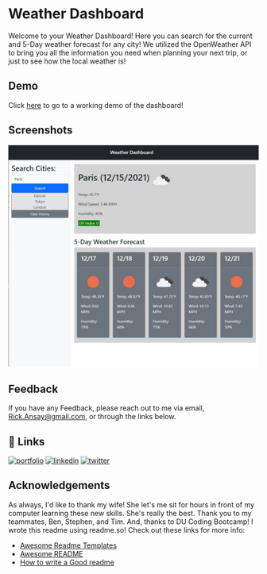 
# Weather Dashboard

Welcome to your Weather Dashboard! Here you can search for the current and 5-Day weather forecast for any city! We utilized the OpenWeather API to bring you all the information you need when planning your next trip, or just to see how the local weather is! 

## Demo

Click [here](https://rickyricer.github.io/Weather-Dashboard-Using-APIs/) to go to a working demo of the dashboard! 
## Screenshots

![App Screenshot](https://raw.githubusercontent.com/RickyRicer/Weather-Dashboard-Using-APIs/main/Assets/screengrab.JPG)


## Feedback

If you have any Feedback, please reach out to me via email, Rick.Ansay@gmail.com, or through the links below. 


## 🔗 Links
[![portfolio](https://img.shields.io/badge/my_portfolio-000?style=for-the-badge&logo=ko-fi&logoColor=white)](https://github.com/RickyRicer)
[![linkedin](https://img.shields.io/badge/linkedin-0A66C2?style=for-the-badge&logo=linkedin&logoColor=white)](https://www.linkedin.com/in/rick-ansay-185201b1/)
[![twitter](https://img.shields.io/badge/twitter-1DA1F2?style=for-the-badge&logo=twitter&logoColor=white)](https://twitter.com/Ricky_Ricer)


## Acknowledgements

As always, I'd like to thank my wife! She let's me sit for hours in front of my computer learning these new skills. She's really the best. Thank you to my teammates, Ben, Stephen, and Tim. And, thanks to DU Coding Bootcamp! I wrote this readme using readme.so! Check out these links for more info:

 - [Awesome Readme Templates](https://awesomeopensource.com/project/elangosundar/awesome-README-templates)
 - [Awesome README](https://github.com/matiassingers/awesome-readme)
 - [How to write a Good readme](https://bulldogjob.com/news/449-how-to-write-a-good-readme-for-your-github-project)

